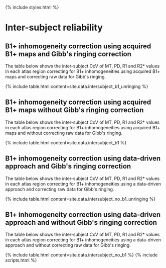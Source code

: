 ---
---

{% include styles.html %}

# Inter-subject reliability
## B1+ inhomogeneity correction using acquired B1+ maps and Gibb's ringing correction

The table below shows the inter-subject CoV of MT, PD, R1 and R2* values in each atlas region correcting for B1+ inhomogeneities using acquired B1+ maps and correcting raw data for Gibb's ringing.

{% include table.html content=site.data.intersubject_b1_unringing %}

## B1+ inhomogeneity correction using acquired B1+ maps without Gibb's ringing correction

The table below shows the inter-subject CoV of MT, PD, R1 and R2* values in each atlas region correcting for B1+ inhomogeneities using acquired B1+ maps and without correcting raw data for Gibb's ringing.

{% include table.html content=site.data.intersubject_b1 %}

## B1+ inhomogeneity correction using data-driven approach and Gibb's ringing correction

The table below shows the inter-subject CoV of MT, PD, R1 and R2* values in each atlas region correcting for B1+ inhomogeneities using a data-driven approach and correcting raw data for Gibb's ringing.

{% include table.html content=site.data.intersubject_no_b1_unringing %}

## B1+ inhomogeneity correction using data-driven approach and without Gibb's ringing correction

The table below shows the inter-subject CoV of MT, PD, R1 and R2* values in each atlas region correcting for B1+ inhomogeneities using a data-driven approach and without correcting raw data for Gibb's ringing.

{% include table.html content=site.data.intersubject_no_b1 %}
{% include scripts.html %}